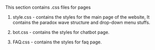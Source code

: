 This section contains .css files for pages

1. style.css - contains the styles for the main page of the website,
It contains the paradox wave structure and drop-down menu stuffs.

2. bot.css - contains the styles for chatbot page.

3. FAQ.css - contains the styles for faq page.
